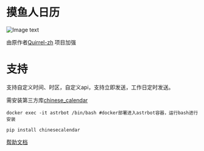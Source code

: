 # 摸鱼人日历

![Image text](https://github.com/DuBwTf/astrbot_plugin_moyurenpro/blob/ae88056ae5c3d57ed41059e4a533faa24fd56100/moyu.png
)

由原作者[Quirrel-zh](https://github.com/Quirrel-zh/astrbot_plugin_moyuren) 项目加强

# 支持

支持自定义时间、时区，自定义api，支持立即发送，工作日定时发送。

需安装第三方库[chinese_calendar](https://github.com/LKI/chinese-calendar)
```
docker exec -it astrbot /bin/bash #docker部署进入astrbot容器，运行bash进行安装

pip install chinesecalendar
```


[帮助文档](https://github.com/gsh15/astrbot_plugin_moyuren/tree/master)
